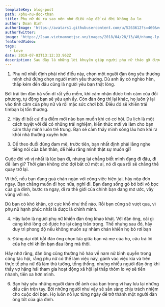 ```yaml
---
templateKey: blog-post
path: /phu-nu-doc-than
title: Phụ nữ dù ra sao nên nhớ điều này để cả đời không âu lo
author: Doan Binh
authorImage: 'https://avatars1.githubusercontent.com/u/5263612?s=460&v=4'
authorTwitter: 
image: 'https://2sao.vietnamnetjsc.vn/images/2018/04/28/13/40/nhung-ly-do-khong-nen-lay-chong-dieu-so-14-khien-ai-cung-phai-gat-gu-cong-nhan-7-ngon-ngu-co-the-giup-gay-thien-cam-voi-nguoi-doi-01.jpg'
featuredVideo: 
tags:
  - Love
date: 2019-07-03T13:12:33.962Z
description: Sau đây là những lời khuyên giúp người phụ nữ tháo gỡ được những nút thắt trong lòng mình.
---
```


1. Phụ nữ nhất định phải nhớ điều này, chọn một người đàn ông yêu thương mình chứ đừng chọn người mình yêu thương. Dù anh ấy có nghèo hèn, thấp kém đến đâu cũng là người yêu bạn thật lòng.

Bởi trái tim đàn bà vốn dĩ rất yếu mềm, khi cảm nhận được tình cảm của đối phương, tự động bạn sẽ yêu anh ấy. Còn đàn ông thì lại khác, họ luôn ỷ lại vào tình cảm của phụ nữ và rồi mặc sức chơi bời. Điều đó sẽ khiến trái timbạn bị tổn thương. 

2. Hãy đi bất cứ địa điểm mới nào bạn muốn khi có cơ hội. Du lịch là một cách tuyệt vời để có những trải nghiệm, kiến thức mới và làm cho bạn cảm thấy mình luôn trẻ trung. Bạn sẽ cảm thấy mình sống lâu hơn khi ra khỏi nhà thường xuyên hơn.

3. Để theo đuổi đúng đam mê, trước tiên, bạn nhất định phải lắng nghe tiếng nói của bản thân, để hiểu rằng mình thật sự muốn gì?

Cuộc đời vô vị nhất là lúc bạn đi, nhưng lại chẳng biết mình đang đi đâu, đi để làm gì? Thời gian không chờ đợi bất cứ một ai, nó đi qua rồi sẽ chẳng thể quay trở lại.

Vì thế, nếu bạn đang quá chán ngán với công việc hiện tại, hãy nộp đơn ngay. Bạn chẳng muốn đi học nữa, nghỉ đi. Bạn đang sống gò bó bởi vỏ bọc của gia đình, bước ra ngay, đi ra thế giới của chính bạn đang mơ ước, vẫy vùng với nó.

Dù bạn có khó khăn, có cực khổ như thế nào. Rồi bạn cũng sẽ vượt qua, vì phụ nữ hạnh phúc nhất là được là chính mình.

4. Hãy luôn là người phụ nữ khiến đàn ông khao khát. Với đàn ông, cái gì càng khó lòng có được họ lại càng trân trọng. Thế nhưng sau đó, hãy duy trì phong độ nếu không muốn sự nhàm chán khiến họ bỏ rơi bạn

5. Đừng dại dột bắt đàn ông chọn lựa giữa bạn và mẹ của họ, câu trả lời của họ chỉ khiến bạn đau lòng mà thôi.

Hãy nhớ rằng, đàn ông cũng thường hô hào về nam nữ bình quyền trong công tác hội, rằng phụ nữ có thể làm việc này, gánh vác việc kia và trên thực tế phụ nữ đã làm thủ tướng, tổng thống, nhưng nhiều người đàn ông khi thấy vợ hăng hái tham gia hoạt động xã hội lại thấp thỏm lo vợ sẽ tiến nhanh, tiến xa hơn mình.

6. Bạn hãy yêu những người dám để ảnh của bạn trong ví hay lưu lại những dấu cắn trên tay. Bởi những người như vậy sẽ sẵn sàng chịu trách nhiệm cho cuộc đời bạn. Họ luôn nỗ lực từng ngày để trở thành một người đàn ông tốt của gia đình.